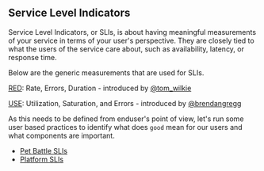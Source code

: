 ## Service Level Indicators
Service Level Indicators, or SLIs, is about having meaningful measurements of your service in terms of your user's perspective. They are closely tied to what the users of the service care about, such as availability, latency, or response time.

Below are the generic measurements that are used for SLIs. 

[RED](https://grafana.com/files/grafanacon_eu_2018/Tom_Wilkie_GrafanaCon_EU_2018.pdf): Rate, Errors, Duration - introduced by [@tom_wilkie](https://twitter.com/tom_wilkie)

[USE](http://www.brendangregg.com/usemethod.html): Utilization, Saturation, and Errors - introduced by [@brendangregg](https://twitter.com/brendangregg)

As this needs to be defined from enduser's point of view, let's run some user based practices to identify what does `good` mean for our users and what components are important.

- [Pet Battle SLIs](4-return-of-the-monitoring/1a-pet-battle.md)
- [Platform SLIs](4-return-of-the-monitoring/1b-platform.md)

<!----
Goodhart's Law
Moore's Law

ability to align stakeholder vs the speed of improvement for metrics collection and computation 
--->